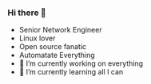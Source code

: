 ### Hi there 👋

- Senior Network Engineer
- Linux lover
- Open source fanatic
- Automatate Everything
- 🔭 I’m currently working on everything
- 🌱 I’m currently learning all I can
